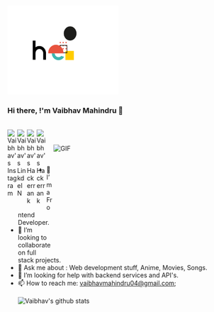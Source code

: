 <img src="https://github.com/vaibhavmahindru/vaibhavmahindru/blob/master/hello.gif" alt="alt text" width="250" height="200" />

### Hi there, !'m Vaibhav Mahindru 👋

<br>
<a href="https://www.instagram.com/vaibhav_mahindru/">
  <img align="left" alt="Vaibhav's Instagram" width="22px" src="https://cdn.jsdelivr.net/npm/simple-icons@v3/icons/instagram.svg" />
</a>
<a href="https://www.linkedin.com/in/vaibhav-mahindru-845604175/">
  <img align="left" alt="Vaibhav's LinkdeIN" width="22px" src="https://cdn.jsdelivr.net/npm/simple-icons@v3/icons/linkedin.svg" />
</a>
<a href="https://www.hackerrank.com/vaibhumahindru27">
  <img align="left" alt="Vaibhav's Hackerrank" width="22px" src="https://cdn.jsdelivr.net/npm/simple-icons@3.1.0/icons/hackerrank.svg" />
</a>
<a href="https://www.codechef.com/users/vaibhav2704">
  <img align="left" alt="Vaibhav's Hackerrank" width="22px" src="https://cdn.jsdelivr.net/npm/simple-icons@v3/icons/codechef.svg" />
</a>

<br/>

<br>
<img align="right" alt="GIF" src="https://media2.giphy.com/media/l41lI4bYmcsPJX9Go/giphy.gif?cid=ecf05e47haz0zlt3djhwvqlgy5rksiskd6797m5v6pskrtvc&rid=giphy.gif" width="400" height="250" />
<br><br>

- 🔭 I’m a Frontend Developer.
- 👯 I’m looking to collaborate on full stack projects.
- 💬 Ask me about : Web development stuff, Anime, Movies, Songs.
- 🤔 I’m looking for help with backend services and API's.
- 📫 How to reach me: vaibhavmahindru04@gmail.com;
  <br><br>
  ![Vaibhav's github stats](https://github-readme-stats.vercel.app/api?username=vaibhavmahindru&show_icons=true&theme=cobalt)
